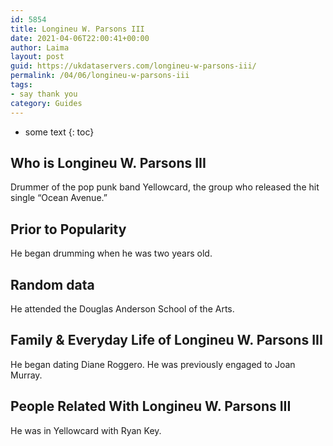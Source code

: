 ```yaml
---
id: 5854
title: Longineu W. Parsons III
date: 2021-04-06T22:00:41+00:00
author: Laima
layout: post
guid: https://ukdataservers.com/longineu-w-parsons-iii/
permalink: /04/06/longineu-w-parsons-iii
tags:
- say thank you
category: Guides
---
```


* some text
{: toc}


## Who is Longineu W. Parsons III
                  
                  
                  
Drummer of the pop punk band Yellowcard, the group who released the hit single &#8220;Ocean Avenue.&#8221;
                  
              
            
              
            
                
                
                
## Prior to Popularity
                  
                  
                  
He began drumming when he was two years old.
                  
              
            
              
            
                
                
                
## Random data
                  
                  
                  
He attended the Douglas Anderson School of the Arts.
                  
              
            
              
            
                
                
                
## Family & Everyday Life of Longineu W. Parsons III
                  
                  
                  
He began dating Diane Roggero. He was previously engaged to Joan Murray.
                  
              
            
              
            
                
                
                
## People Related With Longineu W. Parsons III
                  
                  
                  
He was in Yellowcard with Ryan Key.
                  
              
            
              
            
                
              
            
              
              
            
            
              
            
          
          
          